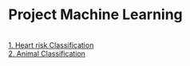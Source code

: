 # Project Machine Learning
  <br>[1. Heart risk Classification](./project/ML_Project(1).pdf)
  <br>[2. Animal Classification](./project/ML_Project(2).pdf)

